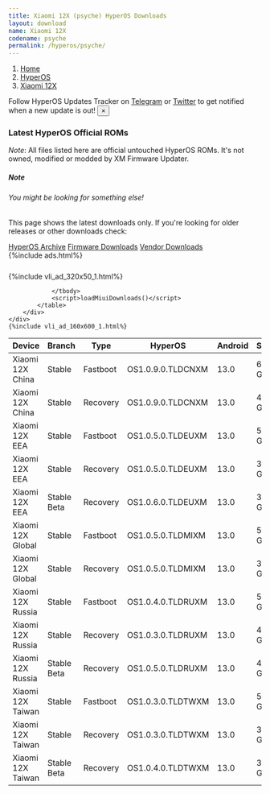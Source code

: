 ```yaml
---
title: Xiaomi 12X (psyche) HyperOS Downloads
layout: download
name: Xiaomi 12X
codename: psyche
permalink: /hyperos/psyche/
---
```

<nav aria-label="breadcrumb">
    <ol class="breadcrumb">
        <li class="breadcrumb-item"><a href="/">Home</a></li>
        <li class="breadcrumb-item"><a href="/hyperos/">HyperOS</a></li>
        <li class="breadcrumb-item active" aria-current="page"><a href="/hyperos/psyche/">Xiaomi 12X</a></li>
    </ol>
</nav>
<div class="alert alert-primary alert-dismissible fade show" role="alert">
    Follow HyperOS Updates Tracker on <a href="https://t.me/MIUIUpdatesTracker" class="alert-link">Telegram</a>
     or <a href="https://twitter.com/MiFwUpdater" class="alert-link">Twitter</a> to get notified when a new update is out!
    <button type="button" class="close" data-dismiss="alert" aria-label="Close">
        <span aria-hidden="true">&times;</span>
    </button>
</div>

### Latest HyperOS Official ROMs
*Note*: All files listed here are official untouched HyperOS ROMs. It's not owned, modified or modded by XM Firmware Updater.
<div class="card">
  <div class="card-body">
    <h5 class="card-title">Note</h5>
    <h6 class="card-subtitle mb-2 text-muted">You might be looking for something else!</h6>
    <p class="card-text">This page shows the latest downloads only.
     If you're looking for older releases or other downloads check:</p>
    <a href="/archive/hyperos/psyche/" class="card-link">HyperOS Archive</a>
    <a href="/firmware/psyche/" class="card-link">Firmware Downloads</a>
    <a href="/vendor/psyche/" class="card-link">Vendor Downloads</a>
  </div>
</div>
{%include ads.html%}
<div class="row justify-content-center">
    <div class="col-10">
        <div class="table-responsive-md" style="margin-top: 25px;">
            {%include vli_ad_320x50_1.html%}
            <table id="miui" class="display dt-responsive nowrap compact table table-striped table-hover table-sm">
                <thead class="thead-dark">
                    <tr>
                        <th data-ref="device">Device</th>
                        <th data-ref="branch">Branch</th>
                        <th data-ref="type">Type</th>
                        <th data-ref="miui">HyperOS</th>
                        <th data-ref="android">Android</th>
                        <th data-ref="size">Size</th>
                        <th data-ref="size">Date</th>
                        <th data-ref="link">Link</th>
                    </tr>
                </thead>
                <tbody>
                <tr><td>Xiaomi 12X China</td><td>Stable</td><td>Fastboot</td><td>OS1.0.9.0.TLDCNXM</td><td>13.0</td><td>6.2 GB</td><td>2024-09-03</td><td><a href="/hyperos/psyche/stable/OS1.0.9.0.TLDCNXM/">Download</a></td></tr>
<tr><td>Xiaomi 12X China</td><td>Stable</td><td>Recovery</td><td>OS1.0.9.0.TLDCNXM</td><td>13.0</td><td>4.1 GB</td><td>2024-09-12</td><td><a href="/hyperos/psyche/stable/OS1.0.9.0.TLDCNXM/">Download</a></td></tr>
<tr><td>Xiaomi 12X EEA</td><td>Stable</td><td>Fastboot</td><td>OS1.0.5.0.TLDEUXM</td><td>13.0</td><td>5.6 GB</td><td>2024-08-12</td><td><a href="/hyperos/psyche/stable/OS1.0.5.0.TLDEUXM/">Download</a></td></tr>
<tr><td>Xiaomi 12X EEA</td><td>Stable</td><td>Recovery</td><td>OS1.0.5.0.TLDEUXM</td><td>13.0</td><td>3.9 GB</td><td>2024-08-21</td><td><a href="/hyperos/psyche/stable/OS1.0.5.0.TLDEUXM/">Download</a></td></tr>
<tr><td>Xiaomi 12X EEA</td><td>Stable Beta</td><td>Recovery</td><td>OS1.0.6.0.TLDEUXM</td><td>13.0</td><td>3.9 GB</td><td>None</td><td><a href="/hyperos/psyche/stable beta/OS1.0.6.0.TLDEUXM/">Download</a></td></tr>
<tr><td>Xiaomi 12X Global</td><td>Stable</td><td>Fastboot</td><td>OS1.0.5.0.TLDMIXM</td><td>13.0</td><td>5.8 GB</td><td>2024-09-03</td><td><a href="/hyperos/psyche/stable/OS1.0.5.0.TLDMIXM/">Download</a></td></tr>
<tr><td>Xiaomi 12X Global</td><td>Stable</td><td>Recovery</td><td>OS1.0.5.0.TLDMIXM</td><td>13.0</td><td>3.9 GB</td><td>2024-09-12</td><td><a href="/hyperos/psyche/stable/OS1.0.5.0.TLDMIXM/">Download</a></td></tr>
<tr><td>Xiaomi 12X Russia</td><td>Stable</td><td>Fastboot</td><td>OS1.0.4.0.TLDRUXM</td><td>13.0</td><td>5.7 GB</td><td>2024-08-12</td><td><a href="/hyperos/psyche/stable/OS1.0.4.0.TLDRUXM/">Download</a></td></tr>
<tr><td>Xiaomi 12X Russia</td><td>Stable</td><td>Recovery</td><td>OS1.0.3.0.TLDRUXM</td><td>13.0</td><td>4.0 GB</td><td>2024-07-31</td><td><a href="/hyperos/psyche/stable/OS1.0.3.0.TLDRUXM/">Download</a></td></tr>
<tr><td>Xiaomi 12X Russia</td><td>Stable Beta</td><td>Recovery</td><td>OS1.0.5.0.TLDRUXM</td><td>13.0</td><td>4.0 GB</td><td>2024-09-23</td><td><a href="/hyperos/psyche/stable beta/OS1.0.5.0.TLDRUXM/">Download</a></td></tr>
<tr><td>Xiaomi 12X Taiwan</td><td>Stable</td><td>Fastboot</td><td>OS1.0.3.0.TLDTWXM</td><td>13.0</td><td>5.1 GB</td><td>2024-08-12</td><td><a href="/hyperos/psyche/stable/OS1.0.3.0.TLDTWXM/">Download</a></td></tr>
<tr><td>Xiaomi 12X Taiwan</td><td>Stable</td><td>Recovery</td><td>OS1.0.3.0.TLDTWXM</td><td>13.0</td><td>3.9 GB</td><td>2024-08-29</td><td><a href="/hyperos/psyche/stable/OS1.0.3.0.TLDTWXM/">Download</a></td></tr>
<tr><td>Xiaomi 12X Taiwan</td><td>Stable Beta</td><td>Recovery</td><td>OS1.0.4.0.TLDTWXM</td><td>13.0</td><td>3.9 GB</td><td>2024-09-23</td><td><a href="/hyperos/psyche/stable beta/OS1.0.4.0.TLDTWXM/">Download</a></td></tr>

                </tbody>
                <script>loadMiuiDownloads()</script>
            </table>
        </div>
    </div>
    {%include vli_ad_160x600_1.html%}
</div>
